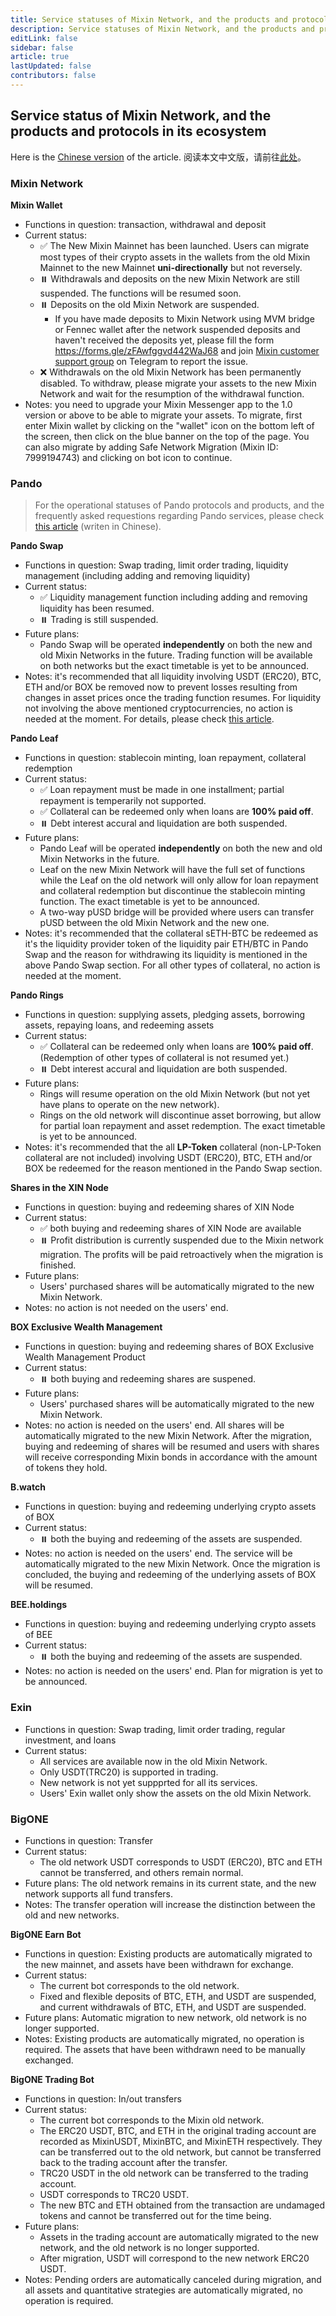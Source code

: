 ```yaml
---
title: Service statuses of Mixin Network, and the products and protocols in its ecosystem 
description: Service statuses of Mixin Network, and the products and protocols in its ecosystem 
editLink: false
sidebar: false
article: true
lastUpdated: false
contributors: false
---
```


## Service status of Mixin Network, and the products and protocols in its ecosystem 

Here is the [Chinese version](https://mixin.network/zh/recovery/) of the article. 
阅读本文中文版，请前往[此处](https://mixin.network/zh/recovery/)。

### Mixin Network 

**Mixin Wallet**

- Functions in question: transaction, withdrawal and deposit 
- Current status:
  - ✅ The New Mixin Mainnet has been launched. Users can migrate most types of their crypto assets in the wallets from the old Mixin Mainnet to the  new Mainnet **uni-directionally** but not reversely. 
  - ⏸️ Withdrawals and deposits on the new Mixin Network are still suspended. The functions will be resumed soon.
  - ⏸️ Deposits on the old Mixin Network are suspended. 
    - If you have made deposits to Mixin Network using MVM bridge or Fennec wallet after the network suspended deposits and haven't received the deposits yet, please fill the form https://forms.gle/zFAwfggvd442WaJ68 and join [Mixin customer support group](https://t.me/mvmbridge) on Telegram to report the issue.
  - ❌ Withdrawals on the old Mixin Network has been permanently disabled. To withdraw, please migrate your assets to the new Mixin Network and wait for the resumption of the withdrawal function. 
- Notes: you need to upgrade your Mixin Messenger app to the 1.0 version or above to be able to migrate your assets. To migrate, first enter Mixin wallet by clicking on the "wallet" icon on the bottom left of the screen, then click on the blue banner on the top of the page. You can also migrate by adding Safe Network Migration (Mixin ID: 7999194743) and clicking on bot icon to continue. 

### Pando

> For the operational statuses of Pando protocols and products, and the frequently asked requestions regarding Pando services, please check [this article](https://quill.im/39204791/53e5f9e6-76d8-46bd-b276-650e852ea5c3) (writen in Chinese).  

**Pando Swap**

- Functions in question: Swap trading, limit order trading, liquidity management (including adding and removing liquidity) 
- Current status:
  - ✅ Liquidity management function including adding and removing liquidity has been resumed. 
  - ⏸️ Trading is still suspended. 
- Future plans: 
  - Pando Swap will be operated **independently** on both the new and old Mixin Networks in the future. Trading function will be available on both networks but the exact timetable is yet to be announced. 
- Notes: it's recommended that all liquidity involving USDT (ERC20), BTC, ETH and/or BOX be removed now to prevent losses resulting from changes in asset prices once the trading function resumes. For liquidity not involving the above mentioned cryptocurrencies, no action is needed at the moment. For details, please check [this article](https://quill.im/39204791/53e5f9e6-76d8-46bd-b276-650e852ea5c3).  

**Pando Leaf**

- Functions in question: stablecoin minting, loan repayment, collateral redemption 
- Current status: 
  - ✅ Loan repayment must be made in one installment; partial repayment is temperarily not supported.   
  - ✅ Collateral can be redeemed only when loans are **100% paid off**. 
  - ⏸️ Debt interest accural and liquidation are both suspended. 
- Future plans:
  - Pando Leaf will be operated **independently** on both the new and old Mixin Networks in the future.   
  - Leaf on the new Mixin Network will have the full set of functions while the Leaf on the old network will only allow for loan repayment and collateral redemption but discontinue the stablecoin minting function. The exact timetable is yet to be announced.
  - A two-way pUSD bridge will be provided where users can transfer pUSD between the old Mixin Network and the new one. 
- Notes: it's recommended that the collateral sETH-BTC be redeemed as it's the liquidity provider token of the liquidity pair ETH/BTC in Pando Swap and the reason for withdrawing its liquidity is mentioned in the above Pando Swap section. For all other types of collateral, no action is needed at the moment. 

**Pando Rings**

- Functions in question: supplying assets, pledging assets, borrowing assets, repaying loans, and redeeming assets
- Current status: 
  - ✅ Collateral can be redeemed only when loans are **100% paid off**. (Redemption of other types of collateral is not resumed yet.)
  - ⏸️ Debt interest accural and liquidation are both suspended. 
- Future plans:
  - Rings will resume operation on the old Mixin Network (but not yet have plans to operate on the new network).
  - Rings on the old network will discontinue asset borrowing, but allow for partial loan repayment and asset redemption.  The exact timetable is yet to be announced.
- Notes: it's recommended that the all **LP-Token** collateral (non-LP-Token collateral are not included) involving USDT (ERC20), BTC, ETH and/or BOX be redeemed for the reason mentioned in the Pando Swap section. 

**Shares in the XIN Node**

- Functions in question: buying and redeeming shares of XIN Node
- Current status:
  - ✅  both buying and redeeming shares of XIN Node are available  
  - ⏸️ Profit distribution is currently suspended due to the Mixin network migration. The profits will be paid retroactively when the migration is finished. 
- Future plans:
  - Users' purchased shares will be automatically migrated to the new Mixin Network. 
- Notes: no action is not needed on the users' end. 

**BOX Exclusive Wealth Management**

- Functions in question: buying and redeeming shares of BOX Exclusive Wealth Management Product 
- Current status:
  - ⏸️ both buying and redeeming shares are suspened. 
- Future plans:
  - Users' purchased shares will be automatically migrated to the new Mixin Network. 
- Notes: no action is needed on the users' end. All shares will be automatically migrated to the new Mixin Network. After the migration, buying and redeeming of shares will be resumed and users with shares will receive corresponding Mixin bonds in accordance with the amount of tokens they hold. 

**B.watch**

- Functions in question: buying and redeeming underlying crypto assets of BOX
- Current status:
  - ⏸️ both the buying and redeeming of the assets are suspended.
- Notes: no action is needed on the users' end. The service will be automatically migrated to the new Mixin Network. Once the migration is concluded, the buying and redeeming of the underlying assets of BOX will be resumed. 

**BEE.holdings**

- Functions in question: buying and redeeming underlying crypto assets of BEE 
- Current status:
  - ⏸️ both the buying and redeeming of the assets are suspended.
- Notes: no action is needed on the users' end. Plan for migration is yet to be announced. 

### Exin 

- Functions in question: Swap trading, limit order trading, regular investment, and loans
- Current status:
  - All services are available now in the old Mixin Network. 
  - Only USDT(TRC20) is supported in trading. 
  - New network is not yet suppprted for all its services. 
  - Users' Exin wallet only show the assets on the old Mixin Network.


### BigONE

- Functions in question: Transfer
- Current status:
  - The old network USDT corresponds to USDT (ERC20), BTC and ETH cannot be transferred, and others remain normal.
- Future plans: The old network remains in its current state, and the new network supports all fund transfers.
- Notes: The transfer operation will increase the distinction between the old and new networks.

**BigONE Earn Bot**

- Functions in question: Existing products are automatically migrated to the new mainnet, and assets have been withdrawn for exchange.
- Current status:
  - The current bot corresponds to the old network.
  - Fixed and flexible deposits of BTC, ETH, and USDT are suspended, and current withdrawals of BTC, ETH, and USDT are suspended.
- Future plans: Automatic migration to new network, old network is no longer supported.
- Notes: Existing products are automatically migrated, no operation is required. The assets that have been withdrawn need to be manually exchanged.

**BigONE Trading Bot**

- Functions in question: In/out transfers
- Current status:
  - The current bot corresponds to the Mixin old network.
  - The ERC20 USDT, BTC, and ETH in the original trading account are recorded as MixinUSDT, MixinBTC, and MixinETH respectively. They can be transferred out to the old network, but cannot be transferred back to the trading account after the transfer. 
  - TRC20 USDT in the old network can be transferred to the trading account.
  - USDT corresponds to TRC20 USDT.
  - The new BTC and ETH obtained from the transaction are undamaged tokens and cannot be transferred out for the time being.
- Future plans:
  - Assets in the trading account are automatically migrated to the new network, and the old network is no longer supported.
  - After migration, USDT will correspond to the new network ERC20 USDT.
- Notes: Pending orders are automatically canceled during migration, and all assets and quantitative strategies are automatically migrated, no operation is required.

